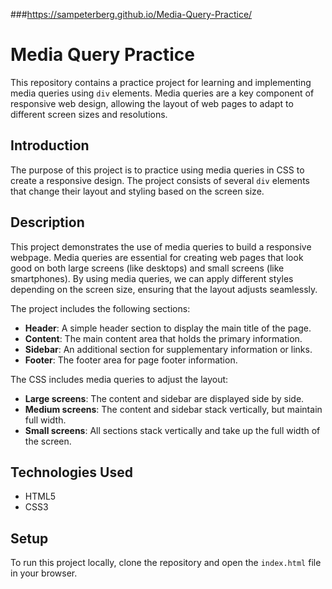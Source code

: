 ###https://sampeterberg.github.io/Media-Query-Practice/
# Media Query Practice

This repository contains a practice project for learning and implementing media queries using `div` elements. Media queries are a key component of responsive web design, allowing the layout of web pages to adapt to different screen sizes and resolutions.


## Introduction

The purpose of this project is to practice using media queries in CSS to create a responsive design. The project consists of several `div` elements that change their layout and styling based on the screen size.

## Description

This project demonstrates the use of media queries to build a responsive webpage. Media queries are essential for creating web pages that look good on both large screens (like desktops) and small screens (like smartphones). By using media queries, we can apply different styles depending on the screen size, ensuring that the layout adjusts seamlessly.

The project includes the following sections:
- **Header**: A simple header section to display the main title of the page.
- **Content**: The main content area that holds the primary information.
- **Sidebar**: An additional section for supplementary information or links.
- **Footer**: The footer area for page footer information.

The CSS includes media queries to adjust the layout:
- **Large screens**: The content and sidebar are displayed side by side.
- **Medium screens**: The content and sidebar stack vertically, but maintain full width.
- **Small screens**: All sections stack vertically and take up the full width of the screen.

## Technologies Used

- HTML5
- CSS3

## Setup

To run this project locally, clone the repository and open the `index.html` file in your browser.


